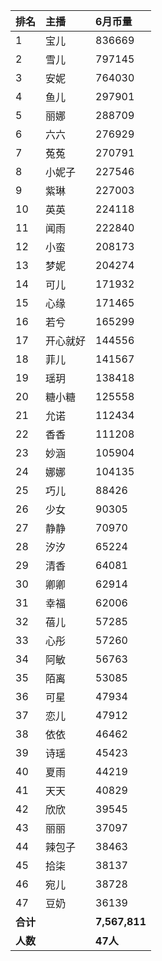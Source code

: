 | 排名 | 主播 | 6月币量 |
| :--- | :--- | :--- |
| 1 | 宝儿 | 836669 |
| 2 | 雪儿 | 797145 |
| 3 | 安妮 | 764030 |
| 4 | 鱼儿 | 297901 |
| 5 | 丽娜 | 288709 |
| 6 | 六六 | 276929 |
| 7 | 菟菟 | 270791 |
| 8 | 小妮子 | 227546 |
| 9 | 紫琳 | 227003 |
| 10 | 英英 | 224118 |
| 11 | 闻雨 | 222840 |
| 12 | 小蛮 | 208173 |
| 13 | 梦妮 | 204274 |
| 14 | 可儿 | 171932 |
| 15 | 心缘 | 171465 |
| 16 | 若兮 | 165299 |
| 17 | 开心就好 | 144556 |
| 18 | 菲儿 | 141567 |
| 19 | 瑶玥 | 138418 |
| 20 | 糖小糖 | 125558 |
| 21 | 允诺 | 112434 |
| 22 | 香香 | 111208 |
| 23 | 妙涵 | 105904 |
| 24 | 娜娜 | 104135 |
| 25 | 巧儿 | 88426 |
| 26 | 少女 | 90305 |
| 27 | 静静 | 70970 |
| 28 | 汐汐 | 65224 |
| 29 | 清香 | 64081 |
| 30 | 卿卿 | 62914 |
| 31 | 幸福 | 62006 |
| 32 | 蓓儿 | 57285 |
| 33 | 心彤 | 57260 |
| 34 | 阿敏 | 56763 |
| 35 | 陌离 | 53085 |
| 36 | 可星 | 47934 |
| 37 | 恋儿 | 47912 |
| 38 | 依依 | 46462 |
| 39 | 诗瑶 | 45423 |
| 40 | 夏雨 | 44219 |
| 41 | 天天 | 40829 |
| 42 | 欣欣 | 39545 |
| 43 | 丽丽 | 37097 |
| 44 | 辣包子 | 38463 |
| 45 | 拾柒 | 38137 |
| 46 | 宛儿 | 38728 |
| 47 | 豆奶 | 36139 |
| **合计** | | **7,567,811** |
| **人数** | | **47人** |
